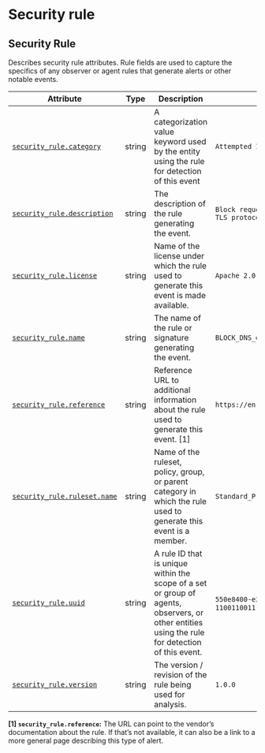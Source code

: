 <!-- NOTE: THIS FILE IS AUTOGENERATED. DO NOT EDIT BY HAND. -->
<!-- see templates/registry/markdown/attribute_namespace.md.j2 -->

# Security rule

## Security Rule

Describes security rule attributes. Rule fields are used to capture the specifics of any observer or agent rules that generate alerts or other notable events.

| Attribute | Type | Description | Examples | Stability |
|---|---|---|---|---|
| <a id="security-rule-category" href="#security-rule-category">`security_rule.category`</a> | string | A categorization value keyword used by the entity using the rule for detection of this event | `Attempted Information Leak` | ![Development](https://img.shields.io/badge/-development-blue) |
| <a id="security-rule-description" href="#security-rule-description">`security_rule.description`</a> | string | The description of the rule generating the event. | `Block requests to public DNS over HTTPS / TLS protocols` | ![Development](https://img.shields.io/badge/-development-blue) |
| <a id="security-rule-license" href="#security-rule-license">`security_rule.license`</a> | string | Name of the license under which the rule used to generate this event is made available. | `Apache 2.0` | ![Development](https://img.shields.io/badge/-development-blue) |
| <a id="security-rule-name" href="#security-rule-name">`security_rule.name`</a> | string | The name of the rule or signature generating the event. | `BLOCK_DNS_over_TLS` | ![Development](https://img.shields.io/badge/-development-blue) |
| <a id="security-rule-reference" href="#security-rule-reference">`security_rule.reference`</a> | string | Reference URL to additional information about the rule used to generate this event. [1] | `https://en.wikipedia.org/wiki/DNS_over_TLS` | ![Development](https://img.shields.io/badge/-development-blue) |
| <a id="security-rule-ruleset-name" href="#security-rule-ruleset-name">`security_rule.ruleset.name`</a> | string | Name of the ruleset, policy, group, or parent category in which the rule used to generate this event is a member. | `Standard_Protocol_Filters` | ![Development](https://img.shields.io/badge/-development-blue) |
| <a id="security-rule-uuid" href="#security-rule-uuid">`security_rule.uuid`</a> | string | A rule ID that is unique within the scope of a set or group of agents, observers, or other entities using the rule for detection of this event. | `550e8400-e29b-41d4-a716-446655440000`; `1100110011` | ![Development](https://img.shields.io/badge/-development-blue) |
| <a id="security-rule-version" href="#security-rule-version">`security_rule.version`</a> | string | The version / revision of the rule being used for analysis. | `1.0.0` | ![Development](https://img.shields.io/badge/-development-blue) |

**[1] `security_rule.reference`:** The URL can point to the vendor’s documentation about the rule. If that’s not available, it can also be a link to a more general page describing this type of alert.
